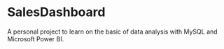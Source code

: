 # SalesDashboard

A personal project to learn on the basic of data analysis with MySQL and Microsoft Power BI.
